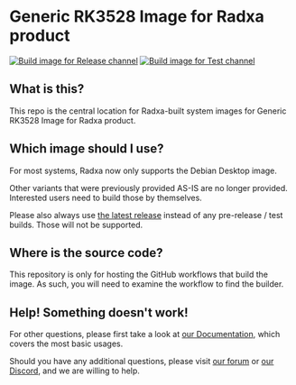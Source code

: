# Generic RK3528 Image for Radxa product
[![Build image for Release channel](https://github.com/radxa-build/radxa-rk3528/actions/workflows/build.yaml/badge.svg)](https://github.com/radxa-build/radxa-rk3528/actions/workflows/build.yaml) [![Build image for Test channel](https://github.com/radxa-build/radxa-rk3528/actions/workflows/test.yaml/badge.svg)](https://github.com/radxa-build/radxa-rk3528/actions/workflows/test.yaml)

## What is this?

This repo is the central location for Radxa-built system images for Generic RK3528 Image for Radxa product.

## Which image should I use?

For most systems, Radxa now only supports the Debian Desktop image.

Other variants that were previously provided AS-IS are no longer provided. Interested users need to build those by themselves.

Please also always use [the latest release](https://github.com/radxa-build/radxa-rk3528/releases/latest) instead of any pre-release / test builds. Those will not be supported.

## Where is the source code?

This repository is only for hosting the GitHub workflows that build the image. As such, you will need to examine the workflow to find the builder.

## Help! Something doesn't work!

For other questions, please first take a look at [our Documentation](https://docs.radxa.com), which covers the most basic usages.

Should you have any additional questions, please visit [our forum](https://forum.radxa.com/) or [our Discord](https://rock.sh/go), and we are willing to help.
